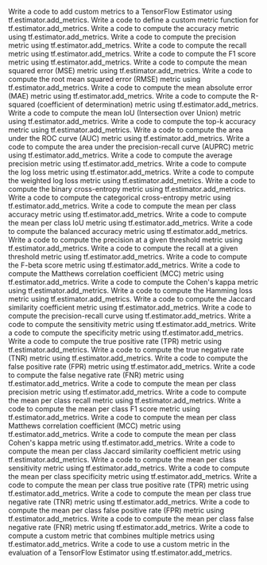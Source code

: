 Write a code to add custom metrics to a TensorFlow Estimator using tf.estimator.add_metrics.
Write a code to define a custom metric function for tf.estimator.add_metrics.
Write a code to compute the accuracy metric using tf.estimator.add_metrics.
Write a code to compute the precision metric using tf.estimator.add_metrics.
Write a code to compute the recall metric using tf.estimator.add_metrics.
Write a code to compute the F1 score metric using tf.estimator.add_metrics.
Write a code to compute the mean squared error (MSE) metric using tf.estimator.add_metrics.
Write a code to compute the root mean squared error (RMSE) metric using tf.estimator.add_metrics.
Write a code to compute the mean absolute error (MAE) metric using tf.estimator.add_metrics.
Write a code to compute the R-squared (coefficient of determination) metric using tf.estimator.add_metrics.
Write a code to compute the mean IoU (Intersection over Union) metric using tf.estimator.add_metrics.
Write a code to compute the top-k accuracy metric using tf.estimator.add_metrics.
Write a code to compute the area under the ROC curve (AUC) metric using tf.estimator.add_metrics.
Write a code to compute the area under the precision-recall curve (AUPRC) metric using tf.estimator.add_metrics.
Write a code to compute the average precision metric using tf.estimator.add_metrics.
Write a code to compute the log loss metric using tf.estimator.add_metrics.
Write a code to compute the weighted log loss metric using tf.estimator.add_metrics.
Write a code to compute the binary cross-entropy metric using tf.estimator.add_metrics.
Write a code to compute the categorical cross-entropy metric using tf.estimator.add_metrics.
Write a code to compute the mean per class accuracy metric using tf.estimator.add_metrics.
Write a code to compute the mean per class IoU metric using tf.estimator.add_metrics.
Write a code to compute the balanced accuracy metric using tf.estimator.add_metrics.
Write a code to compute the precision at a given threshold metric using tf.estimator.add_metrics.
Write a code to compute the recall at a given threshold metric using tf.estimator.add_metrics.
Write a code to compute the F-beta score metric using tf.estimator.add_metrics.
Write a code to compute the Matthews correlation coefficient (MCC) metric using tf.estimator.add_metrics.
Write a code to compute the Cohen's kappa metric using tf.estimator.add_metrics.
Write a code to compute the Hamming loss metric using tf.estimator.add_metrics.
Write a code to compute the Jaccard similarity coefficient metric using tf.estimator.add_metrics.
Write a code to compute the precision-recall curve using tf.estimator.add_metrics.
Write a code to compute the sensitivity metric using tf.estimator.add_metrics.
Write a code to compute the specificity metric using tf.estimator.add_metrics.
Write a code to compute the true positive rate (TPR) metric using tf.estimator.add_metrics.
Write a code to compute the true negative rate (TNR) metric using tf.estimator.add_metrics.
Write a code to compute the false positive rate (FPR) metric using tf.estimator.add_metrics.
Write a code to compute the false negative rate (FNR) metric using tf.estimator.add_metrics.
Write a code to compute the mean per class precision metric using tf.estimator.add_metrics.
Write a code to compute the mean per class recall metric using tf.estimator.add_metrics.
Write a code to compute the mean per class F1 score metric using tf.estimator.add_metrics.
Write a code to compute the mean per class Matthews correlation coefficient (MCC) metric using tf.estimator.add_metrics.
Write a code to compute the mean per class Cohen's kappa metric using tf.estimator.add_metrics.
Write a code to compute the mean per class Jaccard similarity coefficient metric using tf.estimator.add_metrics.
Write a code to compute the mean per class sensitivity metric using tf.estimator.add_metrics.
Write a code to compute the mean per class specificity metric using tf.estimator.add_metrics.
Write a code to compute the mean per class true positive rate (TPR) metric using tf.estimator.add_metrics.
Write a code to compute the mean per class true negative rate (TNR) metric using tf.estimator.add_metrics.
Write a code to compute the mean per class false positive rate (FPR) metric using tf.estimator.add_metrics.
Write a code to compute the mean per class false negative rate (FNR) metric using tf.estimator.add_metrics.
Write a code to compute a custom metric that combines multiple metrics using tf.estimator.add_metrics.
Write a code to use a custom metric in the evaluation of a TensorFlow Estimator using tf.estimator.add_metrics.